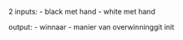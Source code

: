2 inputs:
    - black met hand
    - white met hand

output: 
    - winnaar
    - manier van overwinninggit init